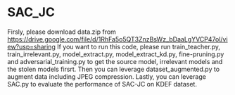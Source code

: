 # SAC_JC

Firsly, please download data.zip from https://drive.google.com/file/d/1RhFa5o5QT3ZnzBsWz_bDaaLgYVCP47ol/view?usp=sharing
If you want to run this code, please run  train_teacher.py, train_irrelevant.py, model_extract.py, model_extract_kd.py, fine-pruning.py and adversarial_training.py to get the source model, irrelevant models and the stolen models firsrt.
Then you can leverage dataset_augmented.py to augment data including JPEG compression.
Lastly, you can leverage SAC.py to evaluate the performance of SAC-JC on KDEF dataset.
